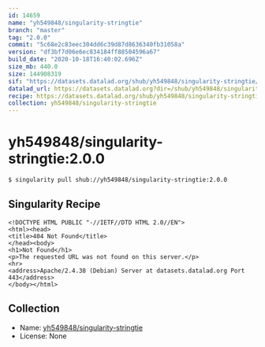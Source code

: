 ```yaml
---
id: 14659
name: "yh549848/singularity-stringtie"
branch: "master"
tag: "2.0.0"
commit: "5c68e2c83eec304dd6c39d87d8636340fb31058a"
version: "df3bf7d06e6ec834184ff88504596a67"
build_date: "2020-10-18T16:40:02.696Z"
size_mb: 440.0
size: 144908319
sif: "https://datasets.datalad.org/shub/yh549848/singularity-stringtie/2.0.0/2020-10-18-5c68e2c8-df3bf7d0/df3bf7d06e6ec834184ff88504596a67.sif"
datalad_url: https://datasets.datalad.org?dir=/shub/yh549848/singularity-stringtie/2.0.0/2020-10-18-5c68e2c8-df3bf7d0/
recipe: https://datasets.datalad.org/shub/yh549848/singularity-stringtie/2.0.0/2020-10-18-5c68e2c8-df3bf7d0/Singularity
collection: yh549848/singularity-stringtie
---
```


# yh549848/singularity-stringtie:2.0.0

```bash
$ singularity pull shub://yh549848/singularity-stringtie:2.0.0
```

## Singularity Recipe

```singularity
<!DOCTYPE HTML PUBLIC "-//IETF//DTD HTML 2.0//EN">
<html><head>
<title>404 Not Found</title>
</head><body>
<h1>Not Found</h1>
<p>The requested URL was not found on this server.</p>
<hr>
<address>Apache/2.4.38 (Debian) Server at datasets.datalad.org Port 443</address>
</body></html>
```

## Collection

 - Name: [yh549848/singularity-stringtie](https://github.com/yh549848/singularity-stringtie)
 - License: None


